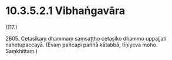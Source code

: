 

# 10.3.5.2.1 Vibhaṅgavāra






(117.)

2605\. Cetasikaṃ dhammaṃ saṃsaṭṭho cetasiko dhammo uppajjati nahetupaccayā. (Evaṃ pañcapi pañhā kātabbā, tīṇiyeva moho. Saṃkhittaṃ.)



